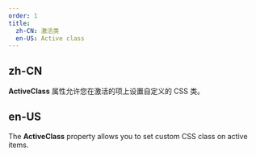```yaml
---
order: 1
title:
  zh-CN: 激活类
  en-US: Active class
---
```


## zh-CN

**ActiveClass** 属性允许您在激活的项上设置自定义的 CSS 类。

## en-US

The **ActiveClass** property allows you to set custom CSS class on active items.
